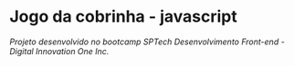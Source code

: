 # Jogo da cobrinha - javascript

*Projeto desenvolvido no bootcamp SPTech Desenvolvimento Front-end - Digital Innovation One Inc.*
